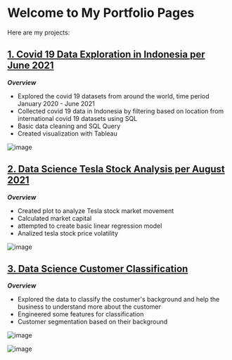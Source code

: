 # Welcome to My Portfolio Pages

Here are my projects:

## [1. Covid 19 Data Exploration in Indonesia per June 2021](https://github.com/gilarndw/AnalystPortfolioProjects)
***Overview***
* Explored the covid 19 datasets from around the world, time period January 2020 - June 2021
* Collected covid 19 data in Indonesia by filtering based on location from international covid 19 datasets using SQL
* Basic data cleaning and SQL Query
* Created visualization with Tableau

![image](https://user-images.githubusercontent.com/60825743/137608294-43d24bb9-162a-4212-a1a9-bc6be2cf4a7e.png)


## [2. Data Science Tesla Stock Analysis per August 2021](https://github.com/gilarndw/Data_Science_proj)
***Overview***
* Created plot to analyze Tesla stock market movement
* Calculated market capital
* attempted to create basic linear regression model 
* Analized tesla stock price volatility

![image](https://user-images.githubusercontent.com/60825743/137608352-face888c-8a33-4292-8256-26921570ad24.png)


## [3. Data Science Customer Classification](https://github.com/gilarndw/ds_customer_classification)
***Overview***
* Explored the data to classify the costumer's background and help the business to understand more about the customer
* Engineered some features for classification
* Customer segmentation based on their background

![image](https://user-images.githubusercontent.com/60825743/137608307-256839f2-c940-40ec-a399-f518c88909b1.png)

![image](https://user-images.githubusercontent.com/60825743/137608310-adc03996-d712-49d3-aade-fe6c34cf6aca.png)


